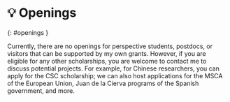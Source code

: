 
# 💡 Openings
{: #openings }

Currently, there are no openings for perspective students, postdocs, or visitors that can be supported by my own grants.
However, if you are eligible for any other scholarships, you are welcome to contact me to discuss potential projects.
For example, for Chinese researchers, you can apply for the CSC scholarship; we can also host applications for the MSCA of the European Union, Juan de la Cierva programs of the Spanish government, and more.

